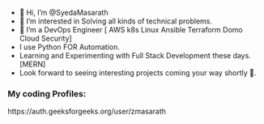 - 👋 Hi, I’m @SyedaMasarath
- 👀 I’m interested in Solving all kinds of technical problems.
- 🌱 I’m a DevOps Engineer [ AWS k8s Linux Ansible Terraform Domo Cloud Security]
- I use Python FOR Automation.
- Learning and Experimenting with Full Stack Development these days. [MERN]
- Look forward to seeing interesting projects coming your way shortly 🤠.


<h3>My coding Profiles:</h3><p>https://auth.geeksforgeeks.org/user/zmasarath</p>

<!---
SyedaMasarath/SyedaMasarath is a ✨ special ✨ repository because its `README.md` (this file) appears on your GitHub profile.
You can click the Preview link to take a look at your changes.
--->

